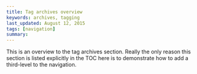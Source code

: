 ```yaml
---
title: Tag archives overview
keywords: archives, tagging
last_updated: August 12, 2015
tags: [navigation]
summary:
---
```


This is an overview to the tag archives section. Really the only reason this section is listed explicitly in the TOC here is to demonstrate how to add a third-level to the navigation.